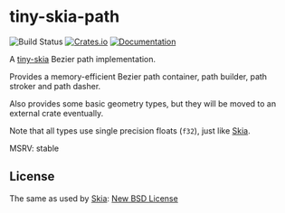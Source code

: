 # tiny-skia-path
![Build Status](https://github.com/linebender/tiny-skia/workflows/Rust/badge.svg)
[![Crates.io](https://img.shields.io/crates/v/tiny-skia-path.svg)](https://crates.io/crates/tiny-skia-path)
[![Documentation](https://docs.rs/tiny-skia-path/badge.svg)](https://docs.rs/tiny-skia-path)

A [tiny-skia](https://github.com/linebender/tiny-skia) Bezier path implementation.

Provides a memory-efficient Bezier path container, path builder, path stroker and path dasher.

Also provides some basic geometry types, but they will be moved to an external crate eventually.

Note that all types use single precision floats (`f32`), just like [Skia](https://skia.org/).

MSRV: stable

## License

The same as used by [Skia](https://skia.org/): [New BSD License](./LICENSE)
